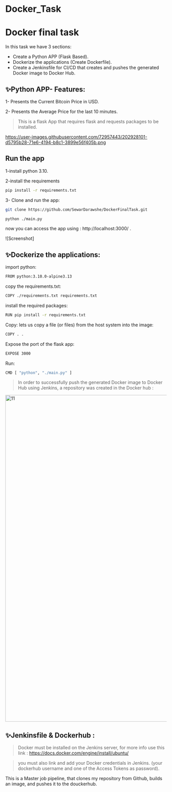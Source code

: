 # Docker_Task
# Docker final task
In this task we have 3 sections:
-  Create a Python APP (Flask Based).
-  Dockerize the applications (Create Dockerfile).
-  Create a Jenkinsfile for CI/CD that creates and pushes the generated Docker image to Docker Hub.


## ✨Python APP- Features:
1-  Presents the Current Bitcoin Price in USD.

2-  Presents the Average Price for the last 10 minutes.


>This is a flask App that requires flask and requests packages to be installed.


https://user-images.githubusercontent.com/72957443/202928101-d5795b28-71e6-4194-b8c1-3899e56f405b.png

## Run the app
1-install python 3.10. 

2-install the requirements 
```sh
pip install -r requirements.txt
```
3- Clone and run the app:

```sh
git clone https://github.com/SewarDarawshe/DockerFinalTask.git

python ./main.py
```

now you can access the app using : http://localhost:3000/  .

![Screenshot]



## ✨Dockerize the applications:
 import python: 
```sh
FROM python:3.10.0-alpine3.13
```
 copy the requirements.txt: 
```sh
COPY ./requirements.txt requirements.txt
```
install the required packages:
```sh
RUN pip install -r requirements.txt
```
 Copy: lets us copy a file (or files) from the host system into the image: 
```sh
COPY . .
```
 Expose the port of the flask app: 
```sh
EXPOSE 3000
```
 Run: 
```sh
CMD [ "python", "./main.py" ]
```

> In order to successfully push the generated Docker image to
Docker Hub using Jenkins, a repository was created in the Docker hub :
<img width="1017" alt="11" src="https://user-images.githubusercontent.com/72957443/202928319-0c89f2ff-04e9-49ad-b993-792d6a39c11a.png">





## ✨Jenkinsfile & Dockerhub :

>Docker must be installed on the Jenkins server, for more info use this link : https://docs.docker.com/engine/install/ubuntu/

>you must also link and add your Docker credentials in Jenkins.
(your dockerhub username and one of the  Access Tokens as password).

This is a Master job pipeline, that clones my repository from Github, builds an image, and pushes it to the douckerhub.


## 
##





